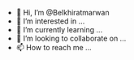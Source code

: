 - 👋 Hi, I’m @Belkhiratmarwan
- 👀 I’m interested in ...
- 🌱 I’m currently learning ...
- 💞️ I’m looking to collaborate on ...
- 📫 How to reach me ...

<!---
Belkhiratmarwan/Belkhiratmarwan is a ✨ special ✨ repository because its `README.md` (this file) appears on your GitHub profile.
You can click the Preview link to take a look at your changes.
--->
